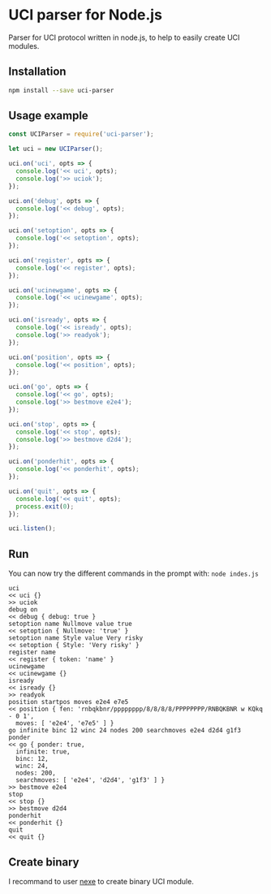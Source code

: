 # UCI parser for Node.js
Parser for UCI protocol written in node.js, to help to easily create UCI modules.

## Installation
```bash
npm install --save uci-parser
```

## Usage example
```js
const UCIParser = require('uci-parser');

let uci = new UCIParser();

uci.on('uci', opts => {
  console.log('<< uci', opts);
  console.log('>> uciok');
});

uci.on('debug', opts => {
  console.log('<< debug', opts);
});

uci.on('setoption', opts => {
  console.log('<< setoption', opts);
});

uci.on('register', opts => {
  console.log('<< register', opts);
});

uci.on('ucinewgame', opts => {
  console.log('<< ucinewgame', opts);
});

uci.on('isready', opts => {
  console.log('<< isready', opts);
  console.log('>> readyok');
});

uci.on('position', opts => {
  console.log('<< position', opts);
});

uci.on('go', opts => {
  console.log('<< go', opts);
  console.log('>> bestmove e2e4');
});

uci.on('stop', opts => {
  console.log('<< stop', opts);
  console.log('>> bestmove d2d4');
});

uci.on('ponderhit', opts => {
  console.log('<< ponderhit', opts);
});

uci.on('quit', opts => {
  console.log('<< quit', opts);
  process.exit(0);
});

uci.listen();
```

## Run

You can now try the different commands in the prompt with: `node indes.js`

```
uci
<< uci {}
>> uciok
debug on
<< debug { debug: true }
setoption name Nullmove value true
<< setoption { Nullmove: 'true' }
setoption name Style value Very risky
<< setoption { Style: 'Very risky' }
register name
<< register { token: 'name' }
ucinewgame
<< ucinewgame {}
isready
<< isready {}
>> readyok
position startpos moves e2e4 e7e5
<< position { fen: 'rnbqkbnr/pppppppp/8/8/8/8/PPPPPPPP/RNBQKBNR w KQkq - 0 1',
  moves: [ 'e2e4', 'e7e5' ] }
go infinite binc 12 winc 24 nodes 200 searchmoves e2e4 d2d4 g1f3 ponder
<< go { ponder: true,
  infinite: true,
  binc: 12,
  winc: 24,
  nodes: 200,
  searchmoves: [ 'e2e4', 'd2d4', 'g1f3' ] }
>> bestmove e2e4
stop
<< stop {}
>> bestmove d2d4
ponderhit
<< ponderhit {}
quit
<< quit {}
```

## Create binary
I recommand to user [nexe](https://github.com/nexe/nexe) to create binary UCI module.
